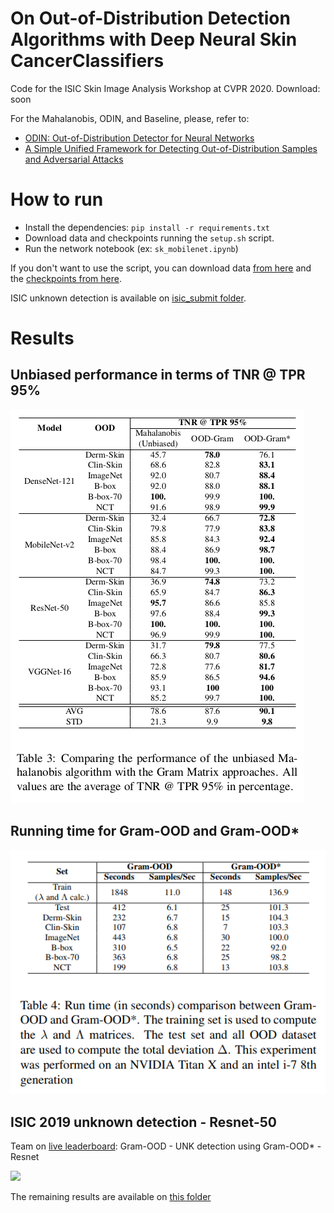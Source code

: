 # On Out-of-Distribution Detection Algorithms with Deep Neural Skin CancerClassifiers
Code for the ISIC Skin Image Analysis Workshop  at CVPR 2020.
Download: soon

For the Mahalanobis, ODIN, and Baseline, please, refer to:
- [ODIN: Out-of-Distribution Detector for Neural Networks](https://github.com/facebookresearch/odin)
- [A Simple Unified Framework for Detecting Out-of-Distribution Samples and Adversarial Attacks](https://github.com/pokaxpoka/deep_Mahalanobis_detector/)

# How to run
- Install the dependencies: `pip install -r requirements.txt`
- Download data and checkpoints running the `setup.sh` script.
- Run the network notebook (ex: `sk_mobilenet.ipynb`)

If you don't want to use the script, you can download data [from here](https://www.dropbox.com/s/nl3la5hhvfjn8hp/data.zip?dl=0) and the [checkpoints from here](https://www.dropbox.com/s/rnddrlxc9lbazcq/checkpoints.zip?dl=0).

ISIC unknown detection is available on [isic_submit folder](isic_submit).

# Results
## Unbiased performance in terms of TNR @ TPR 95%
![](assets/unbiased_table.png)

## Running time for Gram-OOD and Gram-OOD*
![](assets/running_time.png)

## ISIC 2019 unknown detection - Resnet-50

Team on [live leaderboard](https://challenge2019.isic-archive.com/live-leaderboard.html): Gram-OOD - UNK detection using Gram-OOD* - Resnet

![](/home/patcha/Codigos/gram-ood/isic_submit/merge/submissions/metrics/gram-ood*/resnet.png)

The remaining results are available on [this folder](isic_submit/merge/submissions/metrics/)


